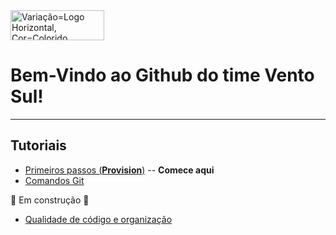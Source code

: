 <img width="150" height="48" alt="Variação=Logo Horizontal, Cor=Colorido" src="https://github.com/user-attachments/assets/758e3c86-cf20-41a6-b848-5312d80975e5" />



# Bem-Vindo ao Github do time Vento Sul!

---

## Tutoriais
- [Primeiros passos (**Provision**)](../tutorials/PROVISION.MD) -- **Comece aqui**
- [Comandos Git](../tutorials/COMMANDS.MD)

🚧 Em construção 🚧
- [Qualidade de código e organização](../tutorials/QC.MD)
